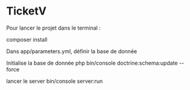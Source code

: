 TicketV
=======

Pour lancer le projet dans le terminal :

composer install

Dans app/parameters.yml, définir la base de donnée 
 
Initialise la base de donnée
php bin/console doctrine:schema:update --force

lancer le server
bin/console server:run

